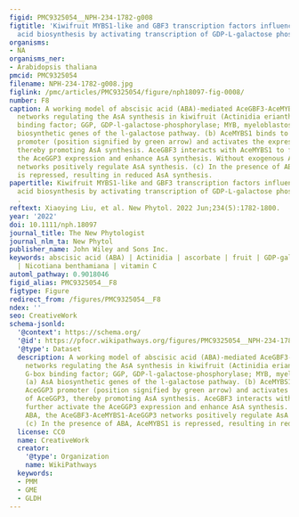 ```yaml
---
figid: PMC9325054__NPH-234-1782-g008
figtitle: 'Kiwifruit MYBS1‐like and GBF3 transcription factors influence l‐ascorbic
  acid biosynthesis by activating transcription of GDP‐L‐galactose phosphorylase 3 '
organisms:
- NA
organisms_ner:
- Arabidopsis thaliana
pmcid: PMC9325054
filename: NPH-234-1782-g008.jpg
figlink: /pmc/articles/PMC9325054/figure/nph18097-fig-0008/
number: F8
caption: A working model of abscisic acid (ABA)‐mediated AceGBF3‐AceMYBS1‐AceGGP3
  networks regulating the AsA synthesis in kiwifruit (Actinidia eriantha) (GBF, G‐box
  binding factor; GGP, GDP‐l‐galactose‐phosphorylase; MYB, myeloblastosis). (a) AsA
  biosynthetic genes of the l‐galactose pathway. (b) AceMYBS1 binds to the AceGGP3
  promoter (position signified by green arrow) and activates the expression of AceGGP3,
  thereby promoting AsA synthesis. AceGBF3 interacts with AceMYBS1 to further activate
  the AceGGP3 expression and enhance AsA synthesis. Without exogenous ABA, the AceGBF3‐AceMYBS1‐AceGGP3
  networks positively regulate AsA synthesis. (c) In the presence of ABA, AceMYBS1
  is repressed, resulting in reduced AsA synthesis.
papertitle: Kiwifruit MYBS1‐like and GBF3 transcription factors influence l‐ascorbic
  acid biosynthesis by activating transcription of GDP‐L‐galactose phosphorylase 3
  .
reftext: Xiaoying Liu, et al. New Phytol. 2022 Jun;234(5):1782-1800.
year: '2022'
doi: 10.1111/nph.18097
journal_title: The New Phytologist
journal_nlm_ta: New Phytol
publisher_name: John Wiley and Sons Inc.
keywords: abscisic acid (ABA) | Actinidia | ascorbate | fruit | GDP‐galactose phosphorylase
  | Nicotiana benthamiana | vitamin C
automl_pathway: 0.9018046
figid_alias: PMC9325054__F8
figtype: Figure
redirect_from: /figures/PMC9325054__F8
ndex: ''
seo: CreativeWork
schema-jsonld:
  '@context': https://schema.org/
  '@id': https://pfocr.wikipathways.org/figures/PMC9325054__NPH-234-1782-g008.html
  '@type': Dataset
  description: A working model of abscisic acid (ABA)‐mediated AceGBF3‐AceMYBS1‐AceGGP3
    networks regulating the AsA synthesis in kiwifruit (Actinidia eriantha) (GBF,
    G‐box binding factor; GGP, GDP‐l‐galactose‐phosphorylase; MYB, myeloblastosis).
    (a) AsA biosynthetic genes of the l‐galactose pathway. (b) AceMYBS1 binds to the
    AceGGP3 promoter (position signified by green arrow) and activates the expression
    of AceGGP3, thereby promoting AsA synthesis. AceGBF3 interacts with AceMYBS1 to
    further activate the AceGGP3 expression and enhance AsA synthesis. Without exogenous
    ABA, the AceGBF3‐AceMYBS1‐AceGGP3 networks positively regulate AsA synthesis.
    (c) In the presence of ABA, AceMYBS1 is repressed, resulting in reduced AsA synthesis.
  license: CC0
  name: CreativeWork
  creator:
    '@type': Organization
    name: WikiPathways
  keywords:
  - PMM
  - GME
  - GLDH
---
```

